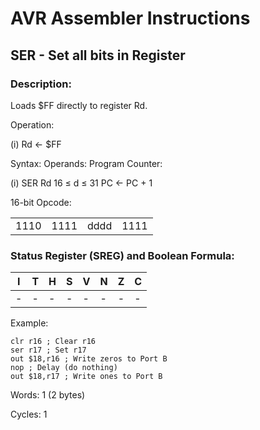 AVR Assembler Instructions
==========================

SER - Set all bits in Register
------------------------------

### <a href="" id="N19442"></a> Description:

Loads $FF directly to register Rd.

Operation:

(i) Rd ← $FF

Syntax: Operands: Program Counter:

(i) SER Rd 16 ≤ d ≤ 31 PC ← PC + 1

16-bit Opcode:

|      |      |      |      |
|------|------|------|------|
| 1110 | 1111 | dddd | 1111 |

### <a href="" id="N19475"></a> Status Register (SREG) and Boolean Formula:

| I   | T   | H   | S   | V   | N   | Z   | C   |
|-----|-----|-----|-----|-----|-----|-----|-----|
| -   | -   | -   | -   | -   | -   | -   | -   |

Example:

``` programlisting
clr r16 ; Clear r16
ser r17 ; Set r17
out $18,r16 ; Write zeros to Port B
nop ; Delay (do nothing)
out $18,r17 ; Write ones to Port B
```

Words: 1 (2 bytes)

Cycles: 1
